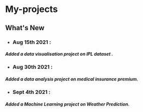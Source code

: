 # My-projects

## What's New
- ### Aug 15th 2021 :
##### Added a data visualisation project on IPL dataset .
- ### Aug 30th 2021 :
##### Added a data analysis project on medical insurance premium.
- ### Sept 4th 2021 :
##### Added a Machine Learning project on Weather Prediction.


